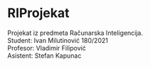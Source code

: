 # RIProjekat

Projekat iz predmeta Računarska Inteligencija.\
Student: Ivan Milutinović 180/2021\
Profesor: Vladimir Filipović\
Asistent: Stefan Kapunac

